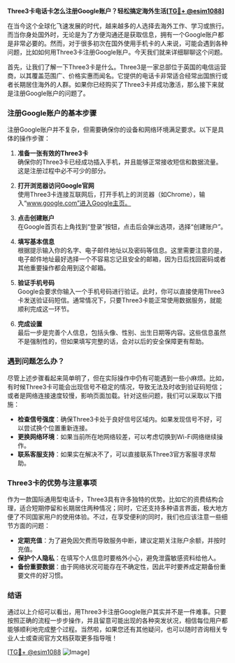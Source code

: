 **Three3卡电话卡怎么注册Google账户？轻松搞定海外生活[[TG💪+ @esim1088](https://t.me/s/esim1088)]**

在当今这个全球化飞速发展的时代，越来越多的人选择去海外工作、学习或旅行。而当你身处国外时，无论是为了方便沟通还是获取信息，拥有一个Google账户都是非常必要的。然而，对于很多初次在国外使用手机卡的人来说，可能会遇到各种问题，比如如何用Three3卡注册Google账户。今天我们就来详细聊聊这个问题。

首先，让我们了解一下Three3卡是什么。Three3是一家总部位于英国的电信运营商，以其覆盖范围广、价格实惠而闻名。它提供的电话卡非常适合经常出国旅行或者长期居住海外的人群。如果你已经购买了Three3卡并成功激活，那么接下来就是注册Google账户的问题了。

### 注册Google账户的基本步骤

注册Google账户并不复杂，但需要确保你的设备和网络环境满足要求。以下是具体的操作步骤：

1. **准备一张有效的Three3卡**  
   确保你的Three3卡已经成功插入手机，并且能够正常接收短信和数据流量。这是注册过程中必不可少的部分。

2. **打开浏览器访问Google官网**  
   使用Three3卡连接互联网后，打开手机上的浏览器（如Chrome），输入“www.google.com”进入Google主页。

3. **点击创建账户**  
   在Google首页右上角找到“登录”按钮，点击后会弹出选项，选择“创建账户”。

4. **填写基本信息**  
   根据提示输入你的名字、电子邮件地址以及密码等信息。这里需要注意的是，电子邮件地址最好选择一个不容易忘记且安全的邮箱，因为日后找回密码或者其他重要操作都会用到这个邮箱。

5. **验证手机号码**  
   Google会要求你输入一个手机号码进行验证。此时，你可以直接使用Three3卡发送验证码短信。通常情况下，只要Three3卡能正常使用数据服务，就能顺利完成这一环节。

6. **完成设置**  
   最后一步是完善个人信息，包括头像、性别、出生日期等内容。这些信息虽然不是强制性的，但如果填写完整的话，会对以后的安全保障更有帮助。

### 遇到问题怎么办？

尽管上述步骤看起来简单明了，但在实际操作中仍有可能遇到一些小麻烦。比如，有时候Three3卡可能会出现信号不稳定的情况，导致无法及时收到验证码短信；或者是网络连接速度较慢，影响页面加载。针对这些问题，我们可以采取以下措施：

- **检查信号强度**：确保Three3卡处于良好信号区域内。如果发现信号不好，可以尝试换个位置重新连接。
- **更换网络环境**：如果当前所在地网络较差，可以考虑切换到Wi-Fi网络继续操作。
- **联系客服支持**：如果实在解决不了，可以直接联系Three3官方客服寻求帮助。

### Three3卡的优势与注意事项

作为一款国际通用型电话卡，Three3具有许多独特的优势。比如它的资费结构合理，适合短期停留和长期居住两种情况；同时，它还支持多种语言界面，极大地方便了不同国家用户的使用体验。不过，在享受便利的同时，我们也应该注意一些细节方面的问题：

- **定期充值**：为了避免因欠费而导致服务中断，建议定期关注账户余额，并按时充值。
- **保护个人隐私**：在填写个人信息时要格外小心，避免泄露敏感资料给他人。
- **备份重要数据**：由于网络状况可能存在不确定性，因此平时要养成定期备份重要文件的好习惯。

### 结语

通过以上介绍可以看出，用Three3卡注册Google账户其实并不是一件难事。只要按照正确的流程一步步操作，并且留意可能出现的各种突发状况，相信每位用户都能够顺利地完成整个过程。当然啦，如果您还有其他疑问，也可以随时咨询相关专业人士或查阅官方文档获取更多指导哦！

[[TG💪+ @esim1088](https://t.me/s/esim1088) ![Image](https://i.postimg.cc/4NQfJmqS/Snipaste-2025-05-13-00-14-12.png)]